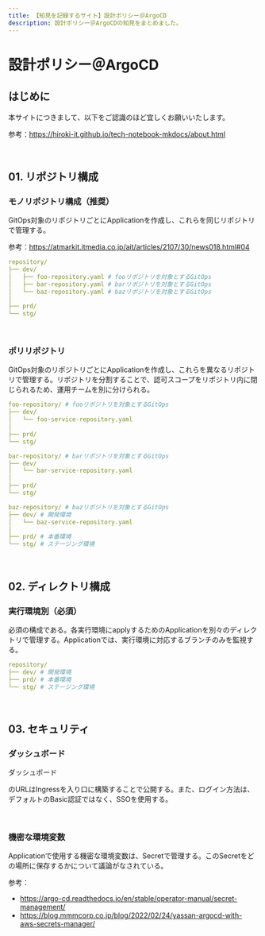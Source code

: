 ```yaml
---
title: 【知見を記録するサイト】設計ポリシー＠ArgoCD
description: 設計ポリシー＠ArgoCDの知見をまとめました。
---
```


# 設計ポリシー＠ArgoCD

## はじめに

本サイトにつきまして、以下をご認識のほど宜しくお願いいたします。

参考：https://hiroki-it.github.io/tech-notebook-mkdocs/about.html

<br>

## 01. リポジトリ構成

### モノリポジトリ構成（推奨）

GitOps対象のリポジトリごとにApplicationを作成し、これらを同じリポジトリで管理する。

参考：https://atmarkit.itmedia.co.jp/ait/articles/2107/30/news018.html#04

```yaml
repository/
├── dev/
│   ├── foo-repository.yaml # fooリポジトリを対象とするGitOps
│   ├── bar-repository.yaml # barリポジトリを対象とするGitOps
│   └── baz-repository.yaml # bazリポジトリを対象とするGitOps
│
├── prd/
└── stg/
```

<br>

### ポリリポジトリ

GitOps対象のリポジトリごとにApplicationを作成し、これらを異なるリポジトリで管理する。リポジトリを分割することで、認可スコープをリポジトリ内に閉じられるため、運用チームを別に分けられる。

```yaml
foo-repository/ # fooリポジトリを対象とするGitOps
├── dev/
│   └── foo-service-repository.yaml
│
├── prd/
└── stg/
```

```yaml
bar-repository/ # barリポジトリを対象とするGitOps
├── dev/
│   └── bar-service-repository.yaml
│
├── prd/
└── stg/
```

```yaml
baz-repository/ # bazリポジトリを対象とするGitOps
├── dev/ # 開発環境
│   └── baz-service-repository.yaml
│
├── prd/ # 本番環境
└── stg/ # ステージング環境
```

<br>

## 02. ディレクトリ構成

### 実行環境別（必須）

必須の構成である。各実行環境にapplyするためのApplicationを別々のディレクトリで管理する。Applicationでは、実行環境に対応するブランチのみを監視する。

```yaml
repository/
├── dev/ # 開発環境
├── prd/ # 本番環境
└── stg/ # ステージング環境
```

<br>

## 03. セキュリティ

### ダッシュボード

ダッシュボード

のURLはIngressを入り口に構築することで公開する。また、ログイン方法は、デフォルトのBasic認証ではなく、SSOを使用する。

<br>

### 機密な環境変数

Applicationで使用する機密な環境変数は、Secretで管理する。このSecretをどの場所に保存するかについて議論がなされている。

参考：

- https://argo-cd.readthedocs.io/en/stable/operator-manual/secret-management/
- https://blog.mmmcorp.co.jp/blog/2022/02/24/yassan-argocd-with-aws-secrets-manager/

